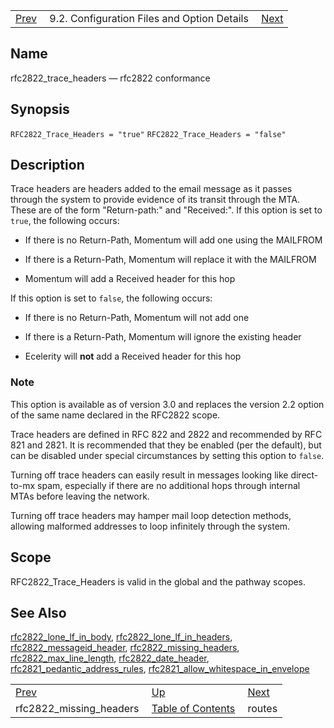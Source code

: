 |     |     |     |
| --- | --- | --- |
| [Prev](conf.ref.rfc2822_missing_headers)  | 9.2. Configuration Files and Option Details |  [Next](conf.ref.routes.php) |

<a name="conf.ref.rfc2822_trace_headers"></a>
## Name

rfc2822_trace_headers — rfc2822 conformance

## Synopsis

`RFC2822_Trace_Headers = "true"`
`RFC2822_Trace_Headers = "false"`

<a name="idp11471776"></a>
## Description

Trace headers are headers added to the email message as it passes through the system to provide evidence of its transit through the MTA. These are of the form "Return-path:" and "Received:". If this option is set to `true`, the following occurs:

*   If there is no Return-Path, Momentum will add one using the MAILFROM

*   If there is a Return-Path, Momentum will replace it with the MAILFROM

*   Momentum will add a Received header for this hop

If this option is set to `false`, the following occurs:

*   If there is no Return-Path, Momentum will not add one

*   If there is a Return-Path, Momentum will ignore the existing header

*   Ecelerity will **not** add a Received header for this hop

### Note

This option is available as of version 3.0 and replaces the version 2.2 option of the same name declared in the RFC2822 scope.

Trace headers are defined in RFC 822 and 2822 and recommended by RFC 821 and 2821\. It is recommended that they be enabled (per the default), but can be disabled under special circumstances by setting this option to `false`.

Turning off trace headers can easily result in messages looking like direct-to-mx spam, especially if there are no additional hops through internal MTAs before leaving the network.

Turning off trace headers may hamper mail loop detection methods, allowing malformed addresses to loop infinitely through the system.

<a name="idp11484816"></a>
## Scope

RFC2822_Trace_Headers is valid in the global and the pathway scopes.

<a name="idp11486480"></a>
## See Also

[rfc2822_lone_lf_in_body](conf.ref.rfc2822_lone_lf_in_body "rfc2822_lone_lf_in_body"), [rfc2822_lone_lf_in_headers](conf.ref.rfc2822_lone_lf_in_headers.php "rfc2822_lone_lf_in_headers"), [rfc2822_messageid_header](conf.ref.rfc2822_messageid_header.php "rfc2822_messageid_header"), [rfc2822_missing_headers](conf.ref.rfc2822_missing_headers.php "rfc2822_missing_headers"), [rfc2822_max_line_length](conf.ref.rfc2822_max_line_length.php "rfc2822_max_line_length"), [rfc2822_date_header](conf.ref.rfc2822_date_header.php "rfc2822_date_header"), [rfc2821_pedantic_address_rules](conf.ref.rfc2821_pedantic_address_rules.php "rfc2821_pedantic_address_rules"), [rfc2821_allow_whitespace_in_envelope](conf.ref.rfc2821_allow_whitespace_in_envelope.php "rfc2821_allow_whitespace_in_envelope")

|     |     |     |
| --- | --- | --- |
| [Prev](conf.ref.rfc2822_missing_headers)  | [Up](conf.ref.files.php) |  [Next](conf.ref.routes.php) |
| rfc2822_missing_headers  | [Table of Contents](index) |  routes |
